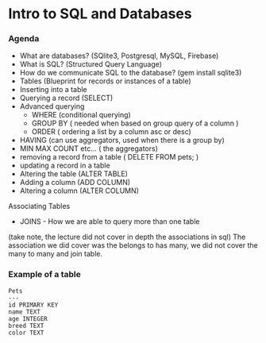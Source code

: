 # Intro to SQL and Databases

### Agenda

* What are databases? (SQlite3, Postgresql, MySQL, Firebase)
* What is SQL? (Structured Query Language)
* How do we communicate SQL to the database? (gem install sqlite3)
* Tables (Blueprint for records or instances of a table)
* Inserting into a table
* Querying a record (SELECT)
* Advanced querying
  * WHERE (conditional querying)
  * GROUP BY ( needed when based on group query of a column )
  * ORDER ( ordering a list by a column asc or desc)
* HAVING (can use aggregators, used when there is a group by)
* MIN MAX COUNT etc... ( the aggregators)
* removing a record from a table ( DELETE FROM pets; )
* updating a record in a table
* Altering the table (ALTER TABLE)
* Adding a column (ADD COLUMN)
* Altering a column (ALTER COLUMN)

Associating Tables
* JOINS - How we are able to query more than one table

(take note, the lecture did not cover in depth the associations in sql)
The association we did cover was the belongs to has many, we did not cover the many to many and join table.

### Example of a table

```
Pets
---
id PRIMARY KEY
name TEXT
age INTEGER
breed TEXT
color TEXT
```